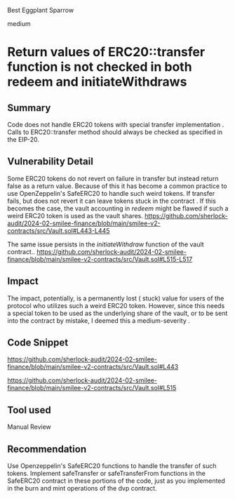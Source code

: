 Best Eggplant Sparrow

medium

# Return values of ERC20::transfer function is not checked in both redeem and initiateWithdraws

## Summary
Code does not handle ERC20 tokens with special transfer implementation . Calls to ERC20::transfer method should always be checked as specified in the EIP-20. 

## Vulnerability Detail
Some ERC20 tokens do not revert on failure in transfer but instead return false as a return value. Because of this it has become a common practice to use OpenZeppelin's SafeERC20 to handle such weird tokens. If transfer fails, but does not revert it can leave tokens stuck in the contract . If this becomes the case, the vault accounting in _redeem_ might be flawed if such a weird ERC20 token is used as the vault shares. 
https://github.com/sherlock-audit/2024-02-smilee-finance/blob/main/smilee-v2-contracts/src/Vault.sol#L443-L445

The same issue persists in the _initiateWithdraw_ function of the vault contract..
https://github.com/sherlock-audit/2024-02-smilee-finance/blob/main/smilee-v2-contracts/src/Vault.sol#L515-L517
## Impact
The impact, potentially, is a permanently lost ( stuck) value for users of the protocol who utilizes such a weird ERC20 token. However, since this needs a special token to be used as the underlying share of the vault, or to be sent into the contract by mistake, I deemed this a medium-severity . 
## Code Snippet
https://github.com/sherlock-audit/2024-02-smilee-finance/blob/main/smilee-v2-contracts/src/Vault.sol#L443

https://github.com/sherlock-audit/2024-02-smilee-finance/blob/main/smilee-v2-contracts/src/Vault.sol#L515

## Tool used

Manual Review

## Recommendation
Use Openzeppelin's SafeERC20 functions to handle the transfer of such tokens. Implement safeTransfer or safeTransferFrom functions in the SafeERC20 contract in these portions of the code, just as you implemented in the burn and mint operations of the dvp contract. 